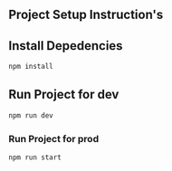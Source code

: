 ## Project Setup Instruction's

## Install Depedencies

```bash
npm install
```

## Run Project for dev

```bash
npm run dev
```

### Run Project for prod

```bash
npm run start
```
